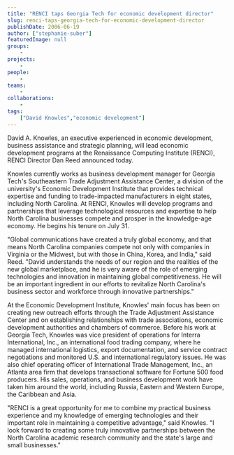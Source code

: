 ```yaml
---
title: "RENCI taps Georgia Tech for economic development director"
slug: renci-taps-georgia-tech-for-economic-development-director
publishDate: 2006-06-19
author: ["stephanie-suber"]
featuredImage: null
groups:
    - 
projects:
    - 
people:
    - 
teams: 
    - 
collaborations:
    - 
tags:
    ["David Knowles","economic development"]
---
```

David A. Knowles, an executive experienced in economic development, business assistance and strategic planning, will lead economic development programs at the Renaissance Computing Institute (RENCI), RENCI Director Dan Reed announced today.

Knowles currently works as business development manager for Georgia Tech's Southeastern Trade Adjustment Assistance Center, a division of the university's Economic Development Institute that provides technical expertise and funding to trade-impacted manufacturers in eight states, including North Carolina. At RENCI, Knowles will develop programs and partnerships that leverage technological resources and expertise to help North Carolina businesses compete and prosper in the knowledge-age economy. He begins his tenure on July 31.

"Global communications have created a truly global economy, and that means North Carolina companies compete not only with companies in Virginia or the Midwest, but with those in China, Korea, and India," said Reed. "David understands the needs of our region and the realities of the new global marketplace, and he is very aware of the role of emerging technologies and innovation in maintaining global competitiveness. He will be an important ingredient in our efforts to revitalize North Carolina's business sector and workforce through innovative partnerships."

At the Economic Development Institute, Knowles' main focus has been on creating new outreach efforts through the Trade Adjustment Assistance Center and on establishing relationships with trade associations, economic development authorities and chambers of commerce. Before his work at Georgia Tech, Knowles was vice president of operations for Interra International, Inc., an international food trading company, where he managed international logistics, export documentation, and service contract negotiations and monitored U.S. and international regulatory issues. He was also chief operating officer of International Trade Management, Inc., an Atlanta area firm that develops transactional software for Fortune 500 food producers. His sales, operations, and business development work have taken him around the world, including Russia, Eastern and Western Europe, the Caribbean and Asia.

"RENCI is a great opportunity for me to combine my practical business experience and my knowledge of emerging technologies and their important role in maintaining a competitive advantage," said Knowles. "I look forward to creating some truly innovative partnerships between the North Carolina academic research community and the state's large and small businesses."
